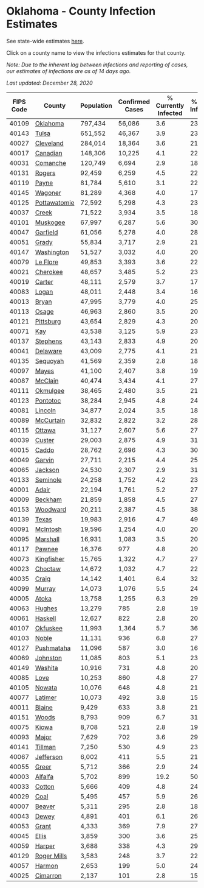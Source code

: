 # Oklahoma - County Infection Estimates

See state-wide estimates [here](/infections/us-ok).

Click on a county name to view the infections estimates for that county.

*Note: Due to the inherent lag between infections and reporting of cases, our estimates of infections are as of 14 days ago.*

*Last updated: December 28, 2020*

|   FIPS Code |                       County |   Population |   Confirmed Cases |   % Currently Infected |   % Total Infected |
|-------------|------------------------------|--------------|-------------------|------------------------|--------------------|
|       40109 |         [Oklahoma](oklahoma) |      797,434 |            56,086 |                    3.6 |               23.5 |
|       40143 |               [Tulsa](tulsa) |      651,552 |            46,367 |                    3.9 |               23.8 |
|       40027 |       [Cleveland](cleveland) |      284,014 |            18,364 |                    3.6 |               21.7 |
|       40017 |         [Canadian](canadian) |      148,306 |            10,225 |                    4.1 |               22.5 |
|       40031 |         [Comanche](comanche) |      120,749 |             6,694 |                    2.9 |               18.4 |
|       40131 |             [Rogers](rogers) |       92,459 |             6,259 |                    4.5 |               22.1 |
|       40119 |               [Payne](payne) |       81,784 |             5,610 |                    3.1 |               22.9 |
|       40145 |           [Wagoner](wagoner) |       81,289 |             4,368 |                    4.0 |               17.8 |
|       40125 | [Pottawatomie](pottawatomie) |       72,592 |             5,298 |                    4.3 |               23.5 |
|       40037 |               [Creek](creek) |       71,522 |             3,934 |                    3.5 |               18.5 |
|       40101 |         [Muskogee](muskogee) |       67,997 |             6,287 |                    5.6 |               30.2 |
|       40047 |         [Garfield](garfield) |       61,056 |             5,278 |                    4.0 |               28.1 |
|       40051 |               [Grady](grady) |       55,834 |             3,717 |                    2.9 |               21.6 |
|       40147 |     [Washington](washington) |       51,527 |             3,032 |                    4.0 |               20.4 |
|       40079 |         [Le Flore](le-flore) |       49,853 |             3,393 |                    3.6 |               22.0 |
|       40021 |         [Cherokee](cherokee) |       48,657 |             3,485 |                    5.2 |               23.8 |
|       40019 |             [Carter](carter) |       48,111 |             2,579 |                    3.7 |               17.2 |
|       40083 |               [Logan](logan) |       48,011 |             2,448 |                    3.4 |               16.3 |
|       40013 |               [Bryan](bryan) |       47,995 |             3,779 |                    4.0 |               25.6 |
|       40113 |               [Osage](osage) |       46,963 |             2,860 |                    3.5 |               20.4 |
|       40121 |       [Pittsburg](pittsburg) |       43,654 |             2,829 |                    4.3 |               20.8 |
|       40071 |                   [Kay](kay) |       43,538 |             3,125 |                    5.9 |               23.4 |
|       40137 |         [Stephens](stephens) |       43,143 |             2,833 |                    4.9 |               20.7 |
|       40041 |         [Delaware](delaware) |       43,009 |             2,775 |                    4.1 |               21.6 |
|       40135 |         [Sequoyah](sequoyah) |       41,569 |             2,359 |                    2.8 |               18.7 |
|       40097 |               [Mayes](mayes) |       41,100 |             2,407 |                    3.8 |               19.1 |
|       40087 |           [McClain](mcclain) |       40,474 |             3,434 |                    4.1 |               27.4 |
|       40111 |         [Okmulgee](okmulgee) |       38,465 |             2,480 |                    3.5 |               21.2 |
|       40123 |         [Pontotoc](pontotoc) |       38,284 |             2,945 |                    4.8 |               24.7 |
|       40081 |           [Lincoln](lincoln) |       34,877 |             2,024 |                    3.5 |               18.9 |
|       40089 |       [McCurtain](mccurtain) |       32,832 |             2,822 |                    3.2 |               28.4 |
|       40115 |             [Ottawa](ottawa) |       31,127 |             2,607 |                    5.6 |               27.6 |
|       40039 |             [Custer](custer) |       29,003 |             2,875 |                    4.9 |               31.7 |
|       40015 |               [Caddo](caddo) |       28,762 |             2,696 |                    4.3 |               30.8 |
|       40049 |             [Garvin](garvin) |       27,711 |             2,215 |                    4.4 |               25.9 |
|       40065 |           [Jackson](jackson) |       24,530 |             2,307 |                    2.9 |               31.3 |
|       40133 |         [Seminole](seminole) |       24,258 |             1,752 |                    4.2 |               23.2 |
|       40001 |               [Adair](adair) |       22,194 |             1,761 |                    5.2 |               27.3 |
|       40009 |           [Beckham](beckham) |       21,859 |             1,858 |                    4.5 |               27.3 |
|       40153 |         [Woodward](woodward) |       20,211 |             2,387 |                    4.5 |               38.4 |
|       40139 |               [Texas](texas) |       19,983 |             2,916 |                    4.7 |               49.2 |
|       40091 |         [McIntosh](mcintosh) |       19,596 |             1,254 |                    4.0 |               20.3 |
|       40095 |         [Marshall](marshall) |       16,931 |             1,083 |                    3.5 |               20.9 |
|       40117 |             [Pawnee](pawnee) |       16,376 |               977 |                    4.8 |               20.5 |
|       40073 |     [Kingfisher](kingfisher) |       15,765 |             1,322 |                    4.7 |               27.1 |
|       40023 |           [Choctaw](choctaw) |       14,672 |             1,032 |                    4.7 |               22.5 |
|       40035 |               [Craig](craig) |       14,142 |             1,401 |                    6.4 |               32.5 |
|       40099 |             [Murray](murray) |       14,073 |             1,076 |                    5.5 |               24.2 |
|       40005 |               [Atoka](atoka) |       13,758 |             1,255 |                    6.3 |               29.3 |
|       40063 |             [Hughes](hughes) |       13,279 |               785 |                    2.8 |               19.2 |
|       40061 |           [Haskell](haskell) |       12,627 |               822 |                    2.8 |               20.9 |
|       40107 |         [Okfuskee](okfuskee) |       11,993 |             1,364 |                    5.7 |               36.3 |
|       40103 |               [Noble](noble) |       11,131 |               936 |                    6.8 |               27.8 |
|       40127 |     [Pushmataha](pushmataha) |       11,096 |               587 |                    3.0 |               16.6 |
|       40069 |         [Johnston](johnston) |       11,085 |               803 |                    5.1 |               23.1 |
|       40149 |           [Washita](washita) |       10,916 |               731 |                    4.8 |               20.9 |
|       40085 |                 [Love](love) |       10,253 |               860 |                    4.8 |               27.1 |
|       40105 |             [Nowata](nowata) |       10,076 |               648 |                    4.8 |               21.7 |
|       40077 |           [Latimer](latimer) |       10,073 |               492 |                    3.8 |               15.8 |
|       40011 |             [Blaine](blaine) |        9,429 |               633 |                    3.8 |               21.1 |
|       40151 |               [Woods](woods) |        8,793 |               909 |                    6.7 |               31.9 |
|       40075 |               [Kiowa](kiowa) |        8,708 |               521 |                    2.8 |               19.7 |
|       40093 |               [Major](major) |        7,629 |               702 |                    3.6 |               29.7 |
|       40141 |           [Tillman](tillman) |        7,250 |               530 |                    4.9 |               23.8 |
|       40067 |       [Jefferson](jefferson) |        6,002 |               411 |                    5.5 |               21.3 |
|       40055 |               [Greer](greer) |        5,712 |               366 |                    2.9 |               24.8 |
|       40003 |           [Alfalfa](alfalfa) |        5,702 |               899 |                   19.2 |               50.8 |
|       40033 |             [Cotton](cotton) |        5,666 |               409 |                    4.8 |               24.0 |
|       40029 |                 [Coal](coal) |        5,495 |               457 |                    5.9 |               26.7 |
|       40007 |             [Beaver](beaver) |        5,311 |               295 |                    2.8 |               18.5 |
|       40043 |               [Dewey](dewey) |        4,891 |               401 |                    6.1 |               26.9 |
|       40053 |               [Grant](grant) |        4,333 |               369 |                    7.9 |               27.1 |
|       40045 |               [Ellis](ellis) |        3,859 |               300 |                    3.6 |               25.5 |
|       40059 |             [Harper](harper) |        3,688 |               338 |                    4.3 |               29.9 |
|       40129 |   [Roger Mills](roger-mills) |        3,583 |               248 |                    3.7 |               22.4 |
|       40057 |             [Harmon](harmon) |        2,653 |               199 |                    5.0 |               24.9 |
|       40025 |         [Cimarron](cimarron) |        2,137 |               101 |                    2.8 |               15.8 |